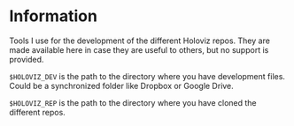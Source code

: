 # Information

Tools I use for the development of the different Holoviz repos. They are made available here in case they are useful to others, but no support is provided.

`$HOLOVIZ_DEV` is the path to the directory where you have development files. Could be a synchronized folder like Dropbox or Google Drive.

`$HOLOVIZ_REP` is the path to the directory where you have cloned the different repos.
